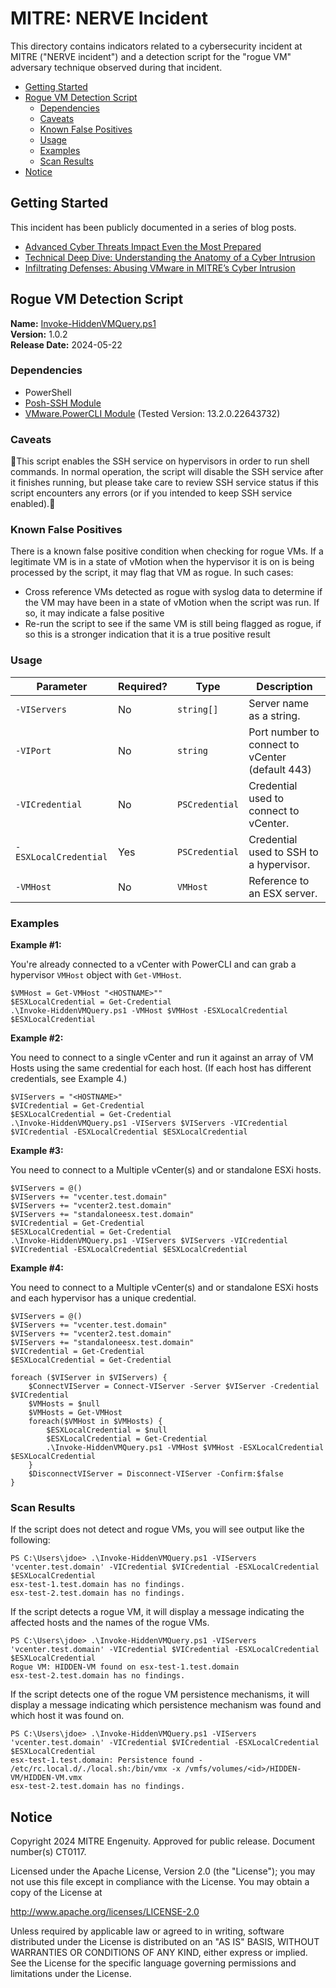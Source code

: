 # MITRE: NERVE Incident

This directory contains indicators related to a cybersecurity incident at MITRE ("NERVE
incident") and a detection script for the "rogue VM" adversary technique observed during
that incident.

- [Getting Started](#getting-started)
- [Rogue VM Detection Script](#rogue-vm-detection-script)
  - [Dependencies](#dependencies)
  - [Caveats](#caveats)
  - [Known False Positives](#known-false-positives)
  - [Usage](#usage)
  - [Examples](#examples)
  - [Scan Results](#scan-results)
- [Notice](#notice)

## Getting Started

This incident has been publicly documented in a series of blog posts.

* [Advanced Cyber Threats Impact Even the Most Prepared](https://medium.com/mitre-engenuity/advanced-cyber-threats-impact-even-the-most-prepared-56444e980dc8)
* [Technical Deep Dive: Understanding the Anatomy of a Cyber Intrusion](https://medium.com/mitre-engenuity/technical-deep-dive-understanding-the-anatomy-of-a-cyber-intrusion-080bddc679f3)
* [Infiltrating Defenses: Abusing VMware in MITRE’s Cyber Intrusion](https://medium.com/mitre-engenuity/infiltrating-defenses-abusing-vmware-in-mitres-cyber-intrusion-4ea647b83f5b)

## Rogue VM Detection Script

**Name:** [Invoke-HiddenVMQuery.ps1](./Invoke-HiddenVMQuery.ps1)  
**Version:** 1.0.2  
**Release Date:** 2024-05-22  

### Dependencies

- PowerShell
- [Posh-SSH Module](https://www.powershellgallery.com/packages/Posh-SSH/3.1.3)
- [VMware.PowerCLI Module](https://developer.vmware.com/web/tool/13.2/vmware-powercli/)
  (Tested Version: 13.2.0.22643732)

### Caveats

🚨This script enables the SSH service on hypervisors in order to run shell commands. In normal operation, the script will disable the SSH service after it finishes running, but please take care to review SSH service status if this script encounters any errors (or if you intended to keep SSH service enabled).🚨

### Known False Positives

There is a known false positive condition when checking for rogue VMs. If a legitimate
VM is in a state of vMotion when the hypervisor it is on is being processed by the
script, it may flag that VM as rogue. In such cases:

* Cross reference VMs detected as rogue with syslog data to determine if the VM may have
  been in a state of vMotion when the script was run. If so, it may indicate a false
  positive
* Re-run the script to see if the same VM is still being flagged as rogue, if so this is
  a stronger indication that it is a true positive result

### Usage

| Parameter             | Required? | Type           | Description                                     |
| --------------------- | --------- | -------------- | ----------------------------------------------- |
| `-VIServers`          | No        | `string[]`     | Server name as a string.                        |
| `-VIPort`             | No        | `string`       | Port number to connect to vCenter (default 443) |
| `-VICredential`       | No        | `PSCredential` | Credential used to connect to vCenter.          |
| `-ESXLocalCredential` | Yes       | `PSCredential` | Credential used to SSH to a hypervisor.         |
| `-VMHost`             | No        | `VMHost`       | Reference to an ESX server.                     |

### Examples

**Example #1:**

You're already connected to a vCenter with PowerCLI and can grab a hypervisor `VMHost`
object with `Get-VMHost`.

```
$VMHost = Get-VMHost "<HOSTNAME>""
$ESXLocalCredential = Get-Credential
.\Invoke-HiddenVMQuery.ps1 -VMHost $VMHost -ESXLocalCredential $ESXLocalCredential
```

**Example #2:**

You need to connect to a single vCenter and run it against an array of VM Hosts using the same credential for each host. (If each host has different credentials, see Example 4.)

```
$VIServers = "<HOSTNAME>"
$VICredential = Get-Credential
$ESXLocalCredential = Get-Credential
.\Invoke-HiddenVMQuery.ps1 -VIServers $VIServers -VICredential $VICredential -ESXLocalCredential $ESXLocalCredential
```

**Example #3:**

You need to connect to a Multiple vCenter(s) and or standalone ESXi hosts.

```
$VIServers = @()
$VIServers += "vcenter.test.domain"
$VIServers += "vcenter2.test.domain"
$VIServers += "standaloneesx.test.domain"
$VICredential = Get-Credential
$ESXLocalCredential = Get-Credential
.\Invoke-HiddenVMQuery.ps1 -VIServers $VIServers -VICredential $VICredential -ESXLocalCredential $ESXLocalCredential
```

**Example #4:**

You need to connect to a Multiple vCenter(s) and or standalone ESXi hosts and each hypervisor has a unique credential.

```
$VIServers = @()
$VIServers += "vcenter.test.domain"
$VIServers += "vcenter2.test.domain"
$VIServers += "standaloneesx.test.domain"
$VICredential = Get-Credential
$ESXLocalCredential = Get-Credential

foreach ($VIServer in $VIServers) {
    $ConnectVIServer = Connect-VIServer -Server $VIServer -Credential $VICredential
    $VMHosts = $null
    $VMHosts = Get-VMHost
    foreach($VMHost in $VMHosts) {
        $ESXLocalCredential = $null
        $ESXLocalCredential = Get-Credential
        .\Invoke-HiddenVMQuery.ps1 -VMHost $VMHost -ESXLocalCredential $ESXLocalCredential
    }
    $DisconnectVIServer = Disconnect-VIServer -Confirm:$false
}
```

### Scan Results

If the script does not detect and rogue VMs, you will see output like the following:

```
PS C:\Users\jdoe> .\Invoke-HiddenVMQuery.ps1 -VIServers 'vcenter.test.domain' -VICredential $VICredential -ESXLocalCredential $ESXLocalCredential
esx-test-1.test.domain has no findings.
esx-test-2.test.domain has no findings.
```

If the script detects a rogue VM, it will display a message indicating the affected
hosts and the names of the rogue VMs.

```
PS C:\Users\jdoe> .\Invoke-HiddenVMQuery.ps1 -VIServers 'vcenter.test.domain' -VICredential $VICredential -ESXLocalCredential $ESXLocalCredential
Rogue VM: HIDDEN-VM found on esx-test-1.test.domain
esx-test-2.test.domain has no findings.
```

If the script detects one of the rogue VM persistence mechanisms, it will display a
message indicating which persistence mechanism was found and which host it was found on.

```
PS C:\Users\jdoe> .\Invoke-HiddenVMQuery.ps1 -VIServers 'vcenter.test.domain' -VICredential $VICredential -ESXLocalCredential $ESXLocalCredential
esx-test-1.test.domain: Persistence found - /etc/rc.local.d/./local.sh:/bin/vmx -x /vmfs/volumes/<id>/HIDDEN-VM/HIDDEN-VM.vmx
esx-test-2.test.domain has no findings.
```

## Notice

Copyright 2024 MITRE Engenuity. Approved for public release. Document number(s)
CT0117.

Licensed under the Apache License, Version 2.0 (the "License"); you may not use this
file except in compliance with the License. You may obtain a copy of the License at

http://www.apache.org/licenses/LICENSE-2.0

Unless required by applicable law or agreed to in writing, software distributed under
the License is distributed on an "AS IS" BASIS, WITHOUT WARRANTIES OR CONDITIONS OF ANY
KIND, either express or implied. See the License for the specific language governing
permissions and limitations under the License.
